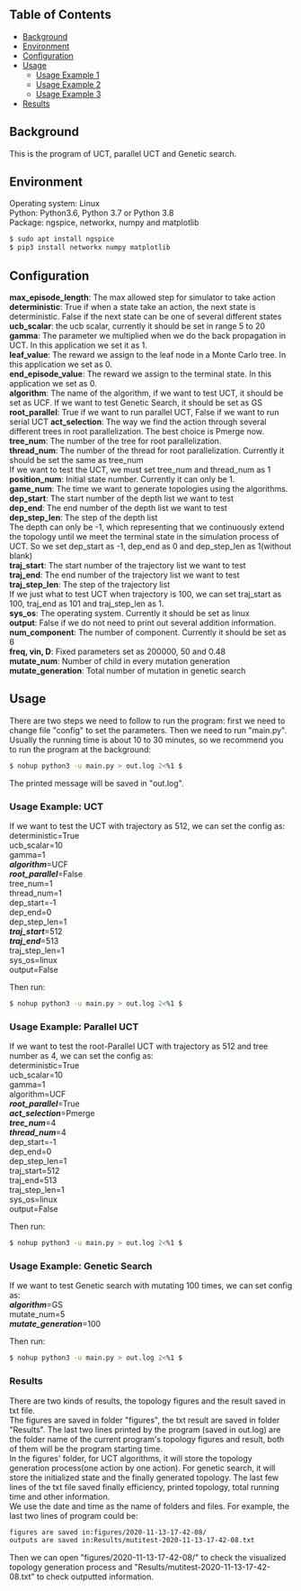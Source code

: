 
## Table of Contents

- [Background](#background)
- [Environment](#environment)
- [Configuration](#configuration)
- [Usage](#usage)
	- [Usage Example 1](#usage-example-1)
	- [Usage Example 2](#usage-example-2)
	- [Usage Example 3](#usage-example-3)
- [Results](#results)

## Background
This is the program of UCT, parallel UCT and Genetic search.

## Environment

Operating system: Linux  
Python: Python3.6, Python 3.7 or Python 3.8  
Package: ngspice, networkx, numpy and matplotlib
```sh
$ sudo apt install ngspice
$ pip3 install networkx numpy matplotlib
```

## Configuration

**max_episode_length**: The max allowed step for simulator to take action  
**deterministic**: True if when a state take an action, the next state is deterministic. 
False if the next state can be one of several different states  
**ucb_scalar**: the ucb scalar, currently it should be set in range 5 to 20   
**gamma**: The parameter we multiplied when we do the back propagation in UCT.
In this application we set it as 1.  
**leaf_value**: The reward we assign to the leaf node in a Monte Carlo tree.
In this application we set as 0.  
**end_episode_value**: The reward we assign to the terminal state. In this application
 we set as 0.  
**algorithm**: The name of the algorithm, if we want to test UCT, it should be set as UCF. If we want
 to test Genetic Search, it should be set as GS  
**root_parallel**: True if we want to run parallel UCT, False if we want to run serial UCT
**act_selection**: The way we find the action through several different trees in root parallelization.
The best choice is Pmerge now.  
**tree_num**: The number of the tree for root parallelization.  
**thread_num**: The number of the thread for root parallelization. Currently it should be set the same
as tree_num  
If we want to test the UCT, we must set tree_num and thread_num as 1  
**position_num**: Initial state number. Currently it can only be 1.  
**game_num**: The time we want to generate topologies using the algorithms.  
**dep_start**: The start number of the depth list we want to test  
**dep_end**: The end number of the depth list we want to test  
**dep_step_len**: The step of the depth list  
The depth can only be -1, which representing that we continuously extend
the topology until we meet the terminal state in the simulation process of UCT.
So we set dep_start as -1, dep_end as 0 and dep_step_len as 1(without blank)  
**traj_start**: The start number of the trajectory list we want to test  
**traj_end**: The end number of the trajectory list we want to test  
**traj_step_len**: The step of the trajectory list  
If we just what to test UCT when trajectory is 100, we can set traj_start as 100, 
traj_end as 101 and traj_step_len as 1.  
**sys_os**: The operating system. Currently it should be set as linux  
**output**: False if we do not need to print out several addition information.  
**num_component**: The number of component. Currently it should be set as 6  
**freq, vin, D**: Fixed parameters set as 200000, 50 and 0.48  
**mutate_num**: Number of child in every mutation generation  
**mutate_generation**: Total number of mutation in genetic search  

## Usage
There are two steps we need to follow to run the program: first we need to change file "config" to set the parameters.
Then we need to run "main.py". Usually the running time is about 10 to 30 minutes, so we recommend you to run the program at the background:
```sh
$ nohup python3 -u main.py > out.log 2<%1 $
```
The printed message will be saved in "out.log".

### Usage Example: UCT
If we want to test the UCT with trajectory as 512, we can set the config as:  
deterministic=True  
ucb_scalar=10  
gamma=1  
***algorithm***=UCF  
***root_parallel***=False  
tree_num=1  
thread_num=1  
dep_start=-1  
dep_end=0  
dep_step_len=1  
***traj_start***=512  
***traj_end***=513  
traj_step_len=1  
sys_os=linux  
output=False  

Then run:
```sh
$ nohup python3 -u main.py > out.log 2<%1 $
```

### Usage Example: Parallel UCT
If we want to test the root-Parallel UCT with trajectory as 512 and tree number as 4,
we can set the config as:  
deterministic=True  
ucb_scalar=10  
gamma=1  
algorithm=UCF  
***root_parallel***=True  
***act_selection***=Pmerge  
***tree_num***=4  
***thread_num***=4  
dep_start=-1  
dep_end=0  
dep_step_len=1  
traj_start=512  
traj_end=513  
traj_step_len=1  
sys_os=linux  
output=False  

Then run:
```sh
$ nohup python3 -u main.py > out.log 2<%1 $
```

### Usage Example: Genetic Search
If we want to test Genetic search with mutating 100 times, we can set config as:  
***algorithm***=GS  
mutate_num=5  
***mutate_generation***=100  

Then run:
```sh
$ nohup python3 -u main.py > out.log 2<%1 $
```


### Results
There are two kinds of results, the topology figures and the result saved in txt file.   
The figures are saved in folder "figures", the txt result are saved in folder "Results".
The last two lines printed by the program (saved in out.log) are the folder name of the current program's
topology figures and result, both of them will be the program starting time.  
In the figures' folder, for UCT algorithms, it will store the topology generation process(one action by one action).
For genetic search, it will store the initialized state and the finally generated topology.
The last few lines of the txt file saved finally efficiency, printed topology, total running time and other information.  
We use the date and time as the name of folders and files. For example, the last two lines of program could be:
```sh
figures are saved in:figures/2020-11-13-17-42-08/
outputs are saved in:Results/mutitest-2020-11-13-17-42-08.txt
``` 
Then we can open "figures/2020-11-13-17-42-08/" to check the visualized topology generation process and 
"Results/mutitest-2020-11-13-17-42-08.txt" to check outputted information.  